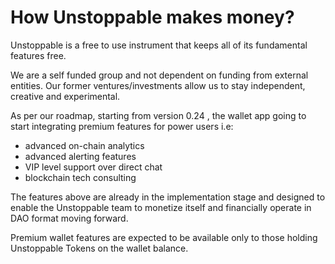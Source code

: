 # How Unstoppable makes money?

Unstoppable is a free to use instrument that keeps all of its fundamental features free.

We are a self funded group and not dependent on funding from external entities. Our former ventures/investments allow us to stay independent, creative and experimental.

As per our roadmap, starting from version 0.24 , the wallet app going to start integrating premium features for power users i.e:

- advanced on-chain analytics
- advanced alerting features
- VIP level support over direct chat
- blockchain tech consulting

The features above are already in the implementation stage and designed to enable the Unstoppable team to monetize itself and financially operate in DAO format moving forward.

Premium wallet features are expected to be available only to those holding Unstoppable Tokens on the wallet balance.
